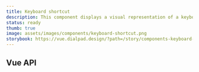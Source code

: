 ```yaml
---
title: Keyboard shortcut
description: This component displays a visual representation of a keyboard shortcut to the user.
status: ready
thumb: true
image: assets/images/components/keyboard-shortcut.png
storybook: https://vue.dialpad.design/?path=/story/components-keyboard-shortcut--default
---
```


<code-well-header>
  <dt-keyboard-shortcut shortcut="{cmd}+Ctrl+X"/>
</code-well-header>

## Vue API

<component-vue-api component-name="keyboardshortcut" />
